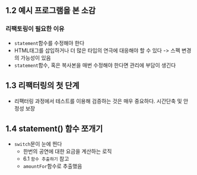 ## 1.2 예시 프로그램을 본 소감
### 리팩토링이 필요한 이유
- `statement`함수를 수정해야 한다
- HTML태그를 삽입하거나 더 많은 타입의 연극에 대응해야 할 수 있다 -> 스펙 변경의 가능성이 있음
- `statement`함수, 혹은 복사본을 매번 수정해야 한다면 관리에 부담이 생긴다

## 1.3 리팩터링의 첫 단계
- 리팩터링 과정에서 테스트를 이용해 검증하는 것은 매우 중요하다. 시간단축 및 안정성 보장

## 1.4 statement() 함수 쪼개기
- `switch`문이 눈에 띈다
  - 한번의 공연에 대한 요금을 계산하는 로직
  - 6.1 `함수 추출하기` 참고
  - `amountFor`함수로 추출했음
